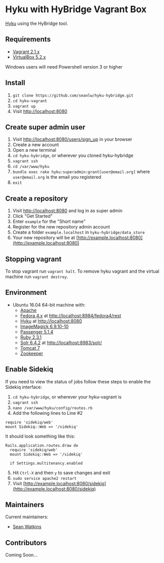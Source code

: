 # Hyku with HyBridge Vagrant Box
[Hyku](https://github.com/samvera-labs/hyku) using the HyBridge tool.

## Requirements

* [Vagrant 2.1.x](https://www.vagrantup.com/)
* [VirtualBox 5.2.x](https://www.virtualbox.org/)

Windows users will need Powershell version 3 or higher

## Install

1. `git clone https://github.com/seanlw/hyku-hybridge.git`
2. `cd hyku-vagrant`
3. `vagrant up`
4. Visit [http://localhost:8080](http://localhost:8080)

## Create super admin user

1. Visit [http://localhost:8080/users/sign_up](http://localhost:8080/users/sign_up) in your browser
2. Create a new account
3. Open a new terminal
4. `cd hyku-hybridge`, or wherever you cloned hyku-hybridge
5. `vagrant ssh`
6. `cd /var/www/hyku`
7. `bundle exec rake hyku:superadmin:grant[user@email.org]` where `user@email.org` is the email you registered
8. `exit`

## Create a repository

1. Visit [http://localhost:8080](http://localhost:8080) and log in as super admin
2. Click "Get Started"
3. Enter `example` for the "Short name"
4. Register for the new repository admin account
5. Create a folder `example.localhost` in `hyku-hybridge/data_store`
6. Your new repository will be at [http://example.localhost:8080](http://example.localhost:8080)

## Stopping vagrant

To stop vagrant run `vagrant halt`. To remove hyku vagrant and the virtual machine run `vagrant destroy`.

## Environment

* Ubuntu 16.04 64-bit machine with:
  * [Apache](https://httpd.apache.org/)
  * [Fedora 4.x](http://fedora.info/about) at [http://localhost:8984/fedora4/rest](http://localhost:8984/fedora4/rest)
  * [Hyku](https://github.com/samvera-labs/hyku) at
  [http://localhost:8080](http://localhost:8080)
  * [ImageMagick 6.9.10-10](https://www.imagemagick.org/script/index.php)
  * [Passenger 5.1.4](https://www.phusionpassenger.com/)
  * [Ruby 2.3.1](https://www.ruby-lang.org/)
  * [Solr 6.4.2](http://lucene.apache.org/solr/) at [http://localhost:8983/solr/](http://localhost:8983/solr/)
  * [Tomcat 7](http://tomcat.apache.org)
  * [Zookeeper](https://zookeeper.apache.org/)

## Enable Sidekiq

If you need to view the status of jobs follow these steps to enable the Sidekiq interface:

1. `cd hyku-hybridge`, or wherever your hyku-vagrant is
2. `vagrant ssh`
3. `nano /var/www/hyku/config/routes.rb`
4. Add the following lines to Line #2
```
require 'sidekiq/web'
mount Sidekiq::Web => '/sidekiq'
```
It should look something like this:
```
Rails.application.routes.draw do
  require 'sidekiq/web'
  mount Sidekiq::Web => '/sidekiq'
 
  if Settings.multitenancy.enabled
```
5. Hit `Ctrl-X` and then `y` to save changes and exit
6. `sudo service apache2 restart`
7. Visit [http://example.localhost:8080/sidekiq](http://example.localhost:8080/sidekiq)

## Maintainers

Current maintainers:

* [Sean Watkins](https://github.com/seanlw)

## Contributors

Coming Soon...
